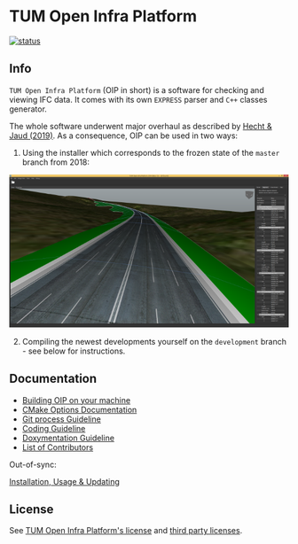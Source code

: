 # TUM Open Infra Platform

[![status](https://joss.theoj.org/papers/ab5757cf53fc55c74f4948e8b336a7ca/status.svg)](https://joss.theoj.org/papers/ab5757cf53fc55c74f4948e8b336a7ca)

## Info

`TUM Open Infra Platform` (OIP in short) is a software for checking and viewing IFC data. 
It comes with its own `EXPRESS` parser and `C++` classes generator.

The whole software underwent major overhaul as described by [Hecht & Jaud (2019)](./Documentation/2019_Hecht_Jaud_FBI.pdf).
As a consequence, OIP can be used in two ways:

1. Using the installer which corresponds to the frozen state of the `master` branch from 2018:

![Beta1_5_Windows8_1.png](./Documentation/images/Beta1_5_Windows8_1.png)

2. Compiling the newest developments yourself on the `development` branch - see below for instructions.

## Documentation

- [Building OIP on your machine](Documentation/markdown/SetupHelp.md)
- [CMake Options Documentation](Documentation/markdown/CMakeOptions.md)
- [Git process Guideline](Documentation/markdown/GitProcess.md)
- [Coding Guideline](Documentation/markdown/CodingGuideline.md)
- [Doxymentation Guideline](Documentation/markdown/DoxygenHelp.md)
- [List of Contributors](Documentation/markdown/Contributors.md)

Out-of-sync:

[Installation, Usage & Updating](Documentation/markdown/User.md)

## License

See [TUM Open Infra Platform's license](./LICENSE) and [third party licenses](./Licenses/readme.md).
